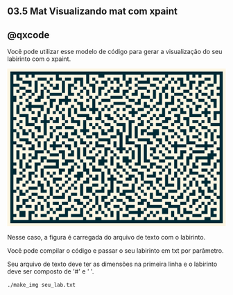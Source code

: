 ## 03.5 Mat Visualizando mat com xpaint
## @qxcode

Você pode utilizar esse modelo de código para gerar a visualização do seu labirinto com o xpaint.

![](lab.png)

Nesse caso, a figura é carregada do arquivo de texto com o labirinto.

Você pode compilar o código e passar o seu labirinto em txt por parâmetro.

Seu arquivo de texto deve ter as dimensões na primeira linha e o labirinto deve ser composto de '#' e ' '.

```
./make_img seu_lab.txt
```
